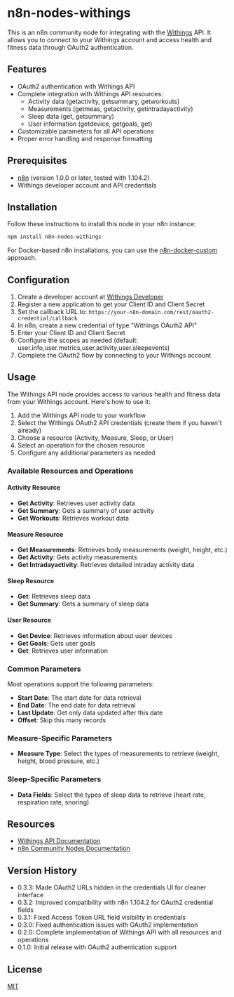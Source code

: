 # n8n-nodes-withings

This is an n8n community node for integrating with the [Withings](https://www.withings.com/) API. It allows you to connect to your Withings account and access health and fitness data through OAuth2 authentication.

## Features

- OAuth2 authentication with Withings API
- Complete integration with Withings API resources:
  - Activity data (getactivity, getsummary, getworkouts)
  - Measurements (getmeas, getactivity, getintradayactivity)
  - Sleep data (get, getsummary)
  - User information (getdevice, getgoals, get)
- Customizable parameters for all API operations
- Proper error handling and response formatting

## Prerequisites

- [n8n](https://n8n.io/) (version 1.0.0 or later, tested with 1.104.2)
- Withings developer account and API credentials

## Installation

Follow these instructions to install this node in your n8n instance:

```bash
npm install n8n-nodes-withings
```

For Docker-based n8n installations, you can use the [n8n-docker-custom](https://github.com/n8n-io/n8n-docker-custom) approach.

## Configuration

1. Create a developer account at [Withings Developer](https://developer.withings.com/)
2. Register a new application to get your Client ID and Client Secret
3. Set the callback URL to: `https://your-n8n-domain.com/rest/oauth2-credential/callback`
4. In n8n, create a new credential of type "Withings OAuth2 API"
5. Enter your Client ID and Client Secret
6. Configure the scopes as needed (default: user.info,user.metrics,user.activity,user.sleepevents)
7. Complete the OAuth2 flow by connecting to your Withings account

## Usage

The Withings API node provides access to various health and fitness data from your Withings account. Here's how to use it:

1. Add the Withings API node to your workflow
2. Select the Withings OAuth2 API credentials (create them if you haven't already)
3. Choose a resource (Activity, Measure, Sleep, or User)
4. Select an operation for the chosen resource
5. Configure any additional parameters as needed

### Available Resources and Operations

#### Activity Resource
- **Get Activity**: Retrieves user activity data
- **Get Summary**: Gets a summary of user activity
- **Get Workouts**: Retrieves workout data

#### Measure Resource
- **Get Measurements**: Retrieves body measurements (weight, height, etc.)
- **Get Activity**: Gets activity measurements
- **Get Intradayactivity**: Retrieves detailed intraday activity data

#### Sleep Resource
- **Get**: Retrieves sleep data
- **Get Summary**: Gets a summary of sleep data

#### User Resource
- **Get Device**: Retrieves information about user devices
- **Get Goals**: Gets user goals
- **Get**: Retrieves user information

### Common Parameters

Most operations support the following parameters:
- **Start Date**: The start date for data retrieval
- **End Date**: The end date for data retrieval
- **Last Update**: Get only data updated after this date
- **Offset**: Skip this many records

### Measure-Specific Parameters
- **Measure Type**: Select the types of measurements to retrieve (weight, height, blood pressure, etc.)

### Sleep-Specific Parameters
- **Data Fields**: Select the types of sleep data to retrieve (heart rate, respiration rate, snoring)

## Resources

- [Withings API Documentation](https://developer.withings.com/api-reference)
- [n8n Community Nodes Documentation](https://docs.n8n.io/integrations/community-nodes/)

## Version History

- 0.3.3: Made OAuth2 URLs hidden in the credentials UI for cleaner interface
- 0.3.2: Improved compatibility with n8n 1.104.2 for OAuth2 credential fields
- 0.3.1: Fixed Access Token URL field visibility in credentials
- 0.3.0: Fixed authentication issues with OAuth2 implementation
- 0.2.0: Complete implementation of Withings API with all resources and operations
- 0.1.0: Initial release with OAuth2 authentication support

## License

[MIT](LICENSE.md)
